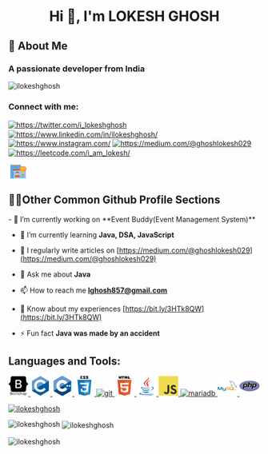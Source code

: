<!-- Heading -->
<h1 align="center">Hi 👋, I'm LOKESH GHOSH</h1>
<h2> 🚀 About Me</h2>
<h3>A passionate developer from India</h3>

<!-- profile view count -->
<p align="left"> <img src="https://komarev.com/ghpvc/?username=ilokeshghosh&label=Profile%20views&color=0e75b6&style=flat" alt="ilokeshghosh" /> </p>


<!-- Connect with me -->
<h3 align="left">Connect with me:</h3>
<p align="left">
<a href="https://twitter.com/https://twitter.com/i_lokeshghosh" target="blank"><img align="center" src="https://raw.githubusercontent.com/rahuldkjain/github-profile-readme-generator/master/src/images/icons/Social/twitter.svg" alt="https://twitter.com/i_lokeshghosh" height="30" width="40" /></a>
<a href="https://linkedin.com/in/https://www.linkedin.com/in/ilokeshghosh/" target="blank"><img align="center" src="https://raw.githubusercontent.com/rahuldkjain/github-profile-readme-generator/master/src/images/icons/Social/linked-in-alt.svg" alt="https://www.linkedin.com/in/ilokeshghosh/" height="30" width="40" /></a>
<a href="https://instagram.com/https://www.instagram.com/" target="blank"><img align="center" src="https://raw.githubusercontent.com/rahuldkjain/github-profile-readme-generator/master/src/images/icons/Social/instagram.svg" alt="https://www.instagram.com/" height="30" width="40" /></a>
<a href="https://medium.com/https://medium.com/@ghoshlokesh029" target="blank"><img align="center" src="https://raw.githubusercontent.com/rahuldkjain/github-profile-readme-generator/master/src/images/icons/Social/medium.svg" alt="https://medium.com/@ghoshlokesh029" height="30" width="40" /></a>
<a href="https://www.leetcode.com/https://leetcode.com/i_am_lokesh/" target="blank"><img align="center" src="https://raw.githubusercontent.com/rahuldkjain/github-profile-readme-generator/master/src/images/icons/Social/leet-code.svg" alt="https://leetcode.com/i_am_lokesh/" height="30" width="40" /></a>

<a href="https://lokeshghosh.netlify.app/" target="blank"><img align="center" src="https://raw.githubusercontent.com/ilokeshghosh/RESOURCE_WAREHOUSE/main/Logos/icons8-portfolio-64.png" alt="e" height="30" width="40" /></a>
</p>


<h2>🐱‍🏍Other Common Github Profile Sections</h2>
<!-- Description/About -->
- 🔭 I’m currently working on **Event Buddy(Event Management System)**

- 🌱 I’m currently learning **Java, DSA, JavaScript**

- 📝 I regularly write articles on [https://medium.com/@ghoshlokesh029](https://medium.com/@ghoshlokesh029)

- 💬 Ask me about **Java**

- 📫 How to reach me **lghosh857@gmail.com**

- 📄 Know about my experiences [https://bit.ly/3HTk8QW](https://bit.ly/3HTk8QW)

- ⚡ Fun fact **Java was made by an accident**


<!-- Language and Tools -->
<h2 align="left">Languages and Tools:</h2>
<p align="left"> <a href="https://getbootstrap.com" target="_blank" rel="noreferrer"> <img src="https://raw.githubusercontent.com/devicons/devicon/master/icons/bootstrap/bootstrap-plain-wordmark.svg" alt="bootstrap" width="40" height="40"/> </a> <a href="https://www.cprogramming.com/" target="_blank" rel="noreferrer"> <img src="https://raw.githubusercontent.com/devicons/devicon/master/icons/c/c-original.svg" alt="c" width="40" height="40"/> </a> <a href="https://www.w3schools.com/cpp/" target="_blank" rel="noreferrer"> <img src="https://raw.githubusercontent.com/devicons/devicon/master/icons/cplusplus/cplusplus-original.svg" alt="cplusplus" width="40" height="40"/> </a> <a href="https://www.w3schools.com/css/" target="_blank" rel="noreferrer"> <img src="https://raw.githubusercontent.com/devicons/devicon/master/icons/css3/css3-original-wordmark.svg" alt="css3" width="40" height="40"/> </a> <a href="https://git-scm.com/" target="_blank" rel="noreferrer"> <img src="https://www.vectorlogo.zone/logos/git-scm/git-scm-icon.svg" alt="git" width="40" height="40"/> </a> <a href="https://www.w3.org/html/" target="_blank" rel="noreferrer"> <img src="https://raw.githubusercontent.com/devicons/devicon/master/icons/html5/html5-original-wordmark.svg" alt="html5" width="40" height="40"/> </a> <a href="https://www.java.com" target="_blank" rel="noreferrer"> <img src="https://raw.githubusercontent.com/devicons/devicon/master/icons/java/java-original.svg" alt="java" width="40" height="40"/> </a> <a href="https://developer.mozilla.org/en-US/docs/Web/JavaScript" target="_blank" rel="noreferrer"> <img src="https://raw.githubusercontent.com/devicons/devicon/master/icons/javascript/javascript-original.svg" alt="javascript" width="40" height="40"/> </a> <a href="https://mariadb.org/" target="_blank" rel="noreferrer"> <img src="https://www.vectorlogo.zone/logos/mariadb/mariadb-icon.svg" alt="mariadb" width="40" height="40"/> </a> <a href="https://www.mysql.com/" target="_blank" rel="noreferrer"> <img src="https://raw.githubusercontent.com/devicons/devicon/master/icons/mysql/mysql-original-wordmark.svg" alt="mysql" width="40" height="40"/> </a> <a href="https://www.php.net" target="_blank" rel="noreferrer"> <img src="https://raw.githubusercontent.com/devicons/devicon/master/icons/php/php-original.svg" alt="php" width="40" height="40"/> </a> </p>


<!-- Github Trophy -->
<p align="left"> <a href="https://github.com/ryo-ma/github-profile-trophy"><img src="https://github-profile-trophy.vercel.app/?username=ilokeshghosh" alt="ilokeshghosh" /></a> </p>


 
 


<!-- most Used Language -->
<p><img align="left" src="https://github-readme-stats.vercel.app/api/top-langs?username=ilokeshghosh&show_icons=true&locale=en&layout=compact" alt="ilokeshghosh" /></p>

<!-- Git hub stat -->
<p>&nbsp;<img align="center" src="https://github-readme-stats.vercel.app/api?username=ilokeshghosh&show_icons=true&locale=en" alt="ilokeshghosh" /></p>

<!-- Steak -->
<p><img align="center" src="https://github-readme-streak-stats.herokuapp.com/?user=ilokeshghosh&" alt="ilokeshghosh" /></p>
